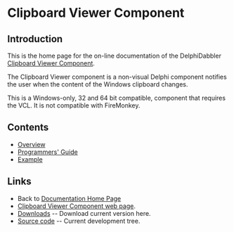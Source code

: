# Clipboard Viewer Component

## Introduction

This is the home page for the on-line documentation of the DelphiDabbler [Clipboard Viewer Component](https://delphidabbler.com/software/cbview).

The Clipboard Viewer component is a non-visual Delphi component notifies the user when the content of the Windows clipboard changes.

This is a Windows-only, 32 and 64 bit compatible, component that requires the VCL. It is not compatible with FireMonkey.

## Contents

* [Overview](./CBView/Overview.md)
* [Programmers' Guide](./CBView/API.md)
* [Example](./CBView/Example.md)

## Links

* Back to [Documentation Home Page](Welcome.md)
* [Clipboard Viewer Component web page](https://delphidabbler.com/software/cbview).
* [Downloads](https://sourceforge.net/projects/ddablib/files/cbview/) -- Download current version here.
* [Source code](https://github.com/ddablib/cbview) -- Current development tree.
